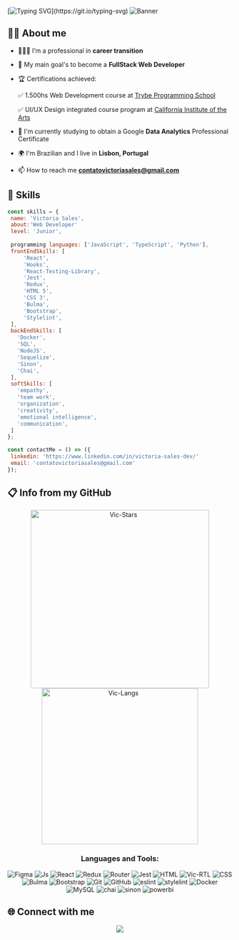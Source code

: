 [![Typing SVG](https://readme-typing-svg.demolab.com?font=Fira+Code&weight=500&size=17&pause=1000&color=CDAD94&width=435&lines=Welcome+to+my+profile%2C+I'm+Victoria!)](https://git.io/typing-svg)
![Banner](https://t.ly/22nCt)

## 👩‍🚀 About me

- 🙋🏻‍♀️ I’m a professional in **career transition**

- 🎯 My main goal's to become a **FullStack Web Developer**

- 🏆 Certifications achieved:

     ✅ 1.500hs Web Development course at [Trybe Programming School](https://www.credential.net/f85484d5-e25e-46d4-88f1-cf5ade050cb9?record_view=true#gs.51rf24)

     ✅ UI/UX Design integrated course program at [California Institute of the Arts](https://www.coursera.org/account/accomplishments/specialization/6VXEEWWREWAE)

- 🌱 I'm currently studying to obtain a Google **Data Analytics** Professional Certificate

- 🌍 I'm Brazilian and I live in **Lisbon, Portugal**

- 📫 How to reach me **contatovictoriasales@gmail.com**


## 🚀 Skills

 ```JavaScript
const skills = {
  name: 'Victoria Sales',
  about:'Web Developer'
  level: 'Junior',
  
  programming languages: ['JavaScript', 'TypeScript', 'Python'],
  frontEndSkills: [
      'React',
      'Hooks',
      'React-Testing-Library',
      'Jest',
      'Redux',
      'HTML 5',
      'CSS 3',
      'Bulma',
      'Bootstrap',    
      'Stylelint',
  ],
  backEndSkills: [
    'Docker',
    'SQL',
    'NodeJS',
    'Sequelize',
    'Sinon',
    'Chai',
  ],
  softSkills: [
    'empathy',
    'team work',
    'organization',
    'creativity',
    'emotional intelligence',
    'communication',
  ]
};

const contactMe = () => ({
  linkedin: 'https://www.linkedin.com/in/victoria-sales-dev/'
  email: 'contatovictoriasales@gmail.com'
});
```

## 📋 Info from my GitHub 
<div align="center">
<img width=400px src="https://github-readme-stats.vercel.app/api?username=VicSales28&show_icons=true&theme=transparent" alt="Vic-Stars" />
<img width=350px src="https://github-readme-stats.vercel.app/api/top-langs?username=VicSales28&show_icons=true&locale=en&layout=compact" alt="Vic-Langs" />
</div>

<h3 align="center"> Languages and Tools: </h3>
<div align="center">
  <img alt="Figma"
    src="https://img.shields.io/badge/figma-%23F24E1E.svg?style=for-the-badge&logo=figma&logoColor=white">
  <img alt="Js"
    src="https://img.shields.io/badge/javascript es6+-F7DF1E?style=for-the-badge&amp;logo=javascript&amp;logoColor=black">
  <img alt="React"
    src="https://img.shields.io/badge/react-61DAFB?style=for-the-badge&amp;logo=react&amp;logoColor=black">
  <img alt="Redux"
    src="https://img.shields.io/badge/Redux-593D88?style=for-the-badge&logo=redux&logoColor=white">
  <img alt="Router"
    src="https://img.shields.io/badge/React_Router-CA4245?style=for-the-badge&logo=react-router&logoColor=white">
  <img alt="Jest"
    src="https://img.shields.io/badge/Jest-323330?style=for-the-badge&logo=Jest&logoColor=white">
  <img alt="HTML"
    src="https://img.shields.io/badge/html5-E34F26?style=for-the-badge&amp;logo=html5&amp;logoColor=white">
  <img alt="Vic-RTL"
    src="https://img.shields.io/badge/testing%20library-323330?style=for-the-badge&logo=testing-library&logoColor=red">
  <img alt="CSS"
    src="https://img.shields.io/badge/css3-1572B6?style=for-the-badge&amp;logo=css3&amp;logoColor=white">
  <img alt="Bulma"
    src="https://img.shields.io/badge/Bulma-00D1B2?style=for-the-badge&logo=Bulma&logoColor=white">
   <img alt="Bootstrap"
    src="https://img.shields.io/badge/Bootstrap-563D7C?style=for-the-badge&logo=bootstrap&logoColor=white">
  <img alt="Git"
    src="https://img.shields.io/badge/git-F05032?style=for-the-badge&amp;logo=git&amp;logoColor=white">
  <img alt="GitHub"
    src="https://img.shields.io/badge/github-181717?style=for-the-badge&amp;logo=github&amp;logoColor=white">
  <img alt="eslint"
    src="https://img.shields.io/badge/eslint-3A33D1?style=for-the-badge&logo=eslint&logoColor=white">
  <img alt="stylelint"
    src="https://img.shields.io/badge/stylelint-000?style=for-the-badge&logo=stylelint&logoColor=white">
   <img alt="Docker"
    src="https://img.shields.io/badge/Docker-2CA5E0?style=for-the-badge&logo=docker&logoColor=white">
    <img alt="MySQL"
    src="https://img.shields.io/badge/MySQL-005C84?style=for-the-badge&logo=mysql&logoColor=white">
     <img alt="chai"
    src="https://img.shields.io/badge/chai.js-323330?style=for-the-badge&logo=chai&logoColor=red">
     <img alt="sinon"
    src="https://img.shields.io/badge/sinon.js-323330?style=for-the-badge&logo=sinon">
      <img alt="powerbi"
    src="https://img.shields.io/badge/power_bi-F2C811?style=for-the-badge&logo=powerbi&logoColor=black">
</div>


## 🌐 Connect with me
<p align="center">
  <a href="https://www.linkedin.com/in/victoria-sales/" target="_blank"><img
      src="https://img.shields.io/badge/-LinkedIn-%230077B5?style=for-the-badge&logo=linkedin&logoColor=white"
      target="_blank"></a>
</p>

